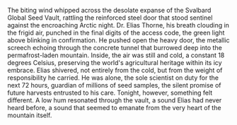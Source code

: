 The biting wind whipped across the desolate expanse of the Svalbard Global Seed Vault, rattling the reinforced steel door that stood sentinel against the encroaching Arctic night.  Dr. Elias Thorne, his breath clouding in the frigid air, punched in the final digits of the access code, the green light above blinking in confirmation. He pushed open the heavy door, the metallic screech echoing through the concrete tunnel that burrowed deep into the permafrost-laden mountain. Inside, the air was still and cold, a constant 18 degrees Celsius, preserving the world's agricultural heritage within its icy embrace.  Elias shivered, not entirely from the cold, but from the weight of responsibility he carried.  He was alone, the sole scientist on duty for the next 72 hours, guardian of millions of seed samples, the silent promise of future harvests entrusted to his care. Tonight, however, something felt different. A low hum resonated through the vault, a sound Elias had never heard before, a sound that seemed to emanate from the very heart of the mountain itself.

